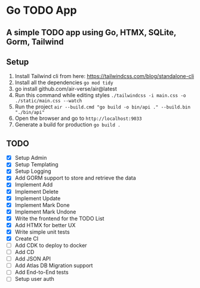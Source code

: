 Go TODO App
===========

A simple TODO app using Go, HTMX, SQLite, Gorm, Tailwind
--------------------------------------------------------

Setup
-----

1. Install Tailwind cli from here: https://tailwindcss.com/blog/standalone-cli
2. Install all the dependencies `go mod tidy`
3. go install github.com/air-verse/air@latest
4. Run this command while editing styles `./tailwindcss -i main.css -o ./static/main.css --watch`
5. Run the project `air --build.cmd "go build -o bin/api ." --build.bin "./bin/api"`
6. Open the browser and go to `http://localhost:9033`
7. Generate a build for production `go build .`


TODO
----
- [X] Setup Admin
- [X] Setup Templating
- [X] Setup Logging
- [X] Add GORM support to store and retrieve the data
- [X] Implement Add
- [X] Implement Delete
- [X] Implement Update
- [X] Implement Mark Done
- [X] Implement Mark Undone
- [X] Write the frontend for the TODO List
- [X] Add HTMX for better UX
- [X] Write simple unit tests
- [X] Create CI
- [ ] Add CDK to deploy to docker
- [ ] Add CD
- [ ] Add JSON API
- [ ] Add Atlas DB Migration support
- [ ] Add End-to-End tests
- [ ] Setup user auth
